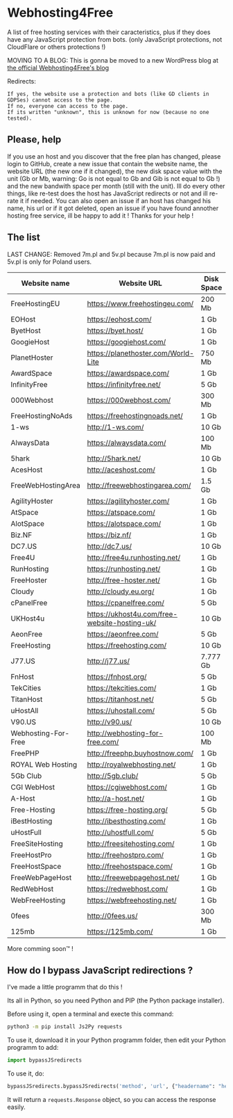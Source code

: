 # Webhosting4Free

A list of free hosting services with their caracteristics, plus if they does have any JavaScript protection from bots. (only JavaScript protections, not CloudFlare or others protections !)

MOVING TO A BLOG: This is gonna be moved to a new WordPress blog at [the official Webhosting4Free's blog](https://webhosting4free.data.blog/)

Redirects:          

```
If yes, the website use a protection and bots (like GD clients in GDPSes) cannot access to the page.
If no, everyone can access to the page.
If its written "unknown", this is unknown for now (because no one tested).
```


## Please, help
If you use an host and you discover that the free plan has changed, please login to GitHub, create a new issue that contain the website name, the website URL (the new one if it changed), the new disk space value with the unit (Gb or Mb, warning: Go is not equal to Gb and Gib is not equal to Gb !) and the new bandwith space per month (still with the unit). Ill do every other things, like re-test does the host has JavaScript redirects or not and ill re-rate it if needed. You can also open an issue if an host has changed his name, his url or if it got deleted, open an issue if you have found annother hosting free service, ill be happy to add it ! Thanks for your help !

## The list

LAST CHANGE: Removed 7m.pl and 5v.pl because 7m.pl is now paid and 5v.pl is only for Poland users.

|    Website name    |    Website URL                               |    Disk Space    |Bandwidth / month|    My rating     |Redirects|
|--------------------|----------------------------------------------|------------------|-----------------|------------------|---------|
|FreeHostingEU       |https://www.freehostingeu.com/                |200 Mb            |4 Gb             |4/10              |No       |
|EOHost              |https://eohost.com/                           |1 Gb              |5 Gb             |5/10              |No       |
|ByetHost            |https://byet.host/                            |1 Gb              |50 Gb            |6/10              |Yes      |
|GoogieHost          |https://googiehost.com/                       |1 Gb              |100 Gb           |6/10              |Unknown  |
|PlanetHoster        |https://planethoster.com/World-Lite           |750 Mb            |Unlimited        |4/10              |Unknown  |
|AwardSpace          |https://awardspace.com/                       |1 Gb              |5 Gb             |5/10              |No       |
|InfinityFree        |https://infinityfree.net/                     |5 Gb              |Unlimited        |7/10              |Yes      |
|000Webhost          |https://000webhost.com/                       |300 Mb            |3 Gb             |5/10              |No       |
|FreeHostingNoAds    |https://freehostingnoads.net/                 |1 Gb              |5 Gb             |5/10              |No       |
|1-ws                |http://1-ws.com/                              |10 Gb             |Unlimited        |6/10              |Yes      |
|AlwaysData          |https://alwaysdata.com/                       |100 Mb            |Unlimited        |7/10              |No       |
|5hark               |http://5hark.net/                             |10 Gb             |100 Gb           |6/10              |Yes      |
|AcesHost            |http://aceshost.com/                          |1 Gb              |5 Gb             |6/10              |No       |
|FreeWebHostingArea  |http://freewebhostingarea.com/                |1.5 Gb            |Unlimited        |8/10              |No       |
|AgilityHoster       |https://agilityhoster.com/                    |1 Gb              |5 Gb             |6/10              |No       |
|AtSpace             |https://atspace.com/                          |1 Gb              |Unlimited        |7/10              |No       |
|AlotSpace           |https://alotspace.com/                        |1 Gb              |5 Gb             |6/10              |No       |
|Biz.NF              |https://biz.nf/                               |1 Gb              |5 Gb             |6/10              |No       |
|DC7.US              |http://dc7.us/                                |10 Gb             |100 Gb           |7/10              |Yes      |
|Free4U              |http://free4u.runhosting.net/                 |1 Gb              |5 Gb             |6/10              |No       |
|RunHosting          |https://runhosting.net/                       |1 Gb              |5 Gb             |6/10              |No       |
|FreeHoster          |http://free-hoster.net/                       |1 Gb              |50 Gb            |6/10              |Yes      |
|Cloudy              |http://cloudy.eu.org/                         |1 Gb              |10 Gb            |5/10              |Yes      |
|cPanelFree          |https://cpanelfree.com/                       |5 Gb              |Unlimited        |5/10              |Unknown  |
|UKHost4u            |https://ukhost4u.com/free-website-hosting-uk/ |10 Gb             |256 Mb           |3/10              |Unknown  |
|AeonFree            |https://aeonfree.com/                         |5 Gb              |Unlimited        |5/10              |Yes      |
|FreeHosting         |https://freehosting.com/                      |10 Gb             |Unlimited        |5/10              |Unknown  |
|J77.US              |http://j77.us/                                |7.777 Gb          |77.777 Gb        |6/10              |Yes      |
|FnHost              |https://fnhost.org/                           |5 Gb              |Unlimited        |6/10              |Yes      |
|TekCities           |https://tekcities.com/                        |1 Gb              |5 Gb             |6/10              |No       |
|TitanHost           |https://titanhost.net/                        |5 Gb              |Unlimited        |6/10              |Yes      |
|uHostAll            |https://uhostall.com/                         |5 Gb              |Unlimited        |6/10              |Yes      |
|V90.US              |http://v90.us/                                |10 Gb             |100 Gb           |7/10              |Yes      |
|Webhosting-For-Free |http://webhosting-for-free.com/               |100 Mb            |1 Gb             |5/10              |Unknown  |
|FreePHP             |http://freephp.buyhostnow.com/                |1 Gb              |5 Gb             |6/10              |No       |
|ROYAL Web Hosting   |http://royalwebhosting.net/                   |1 Gb              |5 Gb             |6/10              |No       |
|5Gb Club            |http://5gb.club/                              |5 Gb              |100 Gb           |6/10              |Yes      |
|CGI WebHost         |https://cgiwebhost.com/                       |1 Gb              |5 Gb             |6/10              |No       |
|A-Host              |http://a-host.net/                            |1 Gb              |5 Gb             |6/10              |No       |
|Free-Hosting        |https://free-hosting.org/                     |5 Gb              |Unlimited        |6/10              |Yes      |
|iBestHosting        |http://ibesthosting.com/                      |1 Gb              |5 Gb             |6/10              |No       |
|uHostFull           |http://uhostfull.com/                         |5 Gb              |Unlimited        |6/10              |Yes      |
|FreeSiteHosting     |http://freesitehosting.com/                   |1 Gb              |5 Gb             |6/10              |No       |
|FreeHostPro         |http://freehostpro.com/                       |1 Gb              |5 Gb             |6/10              |No       |
|FreeHostSpace       |http://freehostspace.com/                     |1 Gb              |5 Gb             |6/10              |No       |
|FreeWebPageHost     |http://freewebpagehost.net/                   |1 Gb              |5 Gb             |6/10              |No       |
|RedWebHost          |https://redwebhost.com/                       |1 Gb              |5 Gb             |6/10              |No       |
|WebFreeHosting      |https://webfreehosting.net/                   |1 Gb              |5 Gb             |6/10              |No       |
|0fees               |http://0fees.us/                              |300 Mb            |10 Gb            |5/10              |Yes      |
|125mb               |https://125mb.com/                            |1 Gb              |5 Gb             |6/10              |No       |

More comming soon™ !

## How do I bypass JavaScript redirections ?

I've made a little programm that do this !

Its all in Python, so you need Python and PIP (the Python package installer).

Before using it, open a terminal and execte this command:

```bash
python3 -m pip install Js2Py requests
```

To use it, download it in your Python programm folder, then edit your Python programm to add:

```python
import bypassJSredirects
```

To use it, do:

```python
bypassJSredirects.bypassJSredirects('method', 'url', {"headername": "headervalue"}, {"dataname": "datavalue"})
```

It will return a `requests.Response` object, so you can access the response easily.
